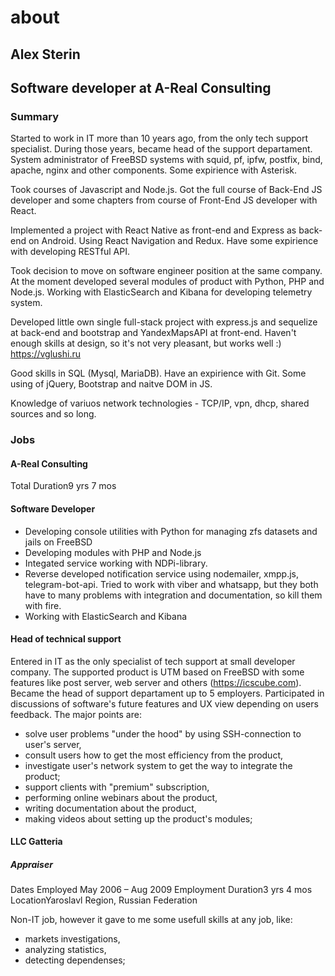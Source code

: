 # about

## Alex Sterin

## Software developer at A-Real Consulting

### Summary 

Started to work in IT more than 10 years ago, from the only tech support specialist. During those years, became head of the support departament.
System administrator of FreeBSD systems with squid, pf, ipfw, postfix, bind, apache, nginx and other components. Some expirience with Asterisk.

Took courses of Javascript and Node.js. Got the full course of Back-End JS developer and some chapters from course of Front-End JS developer with React.

Implemented a project with React Native as front-end and Express as back-end on Android. Using React Navigation and Redux. Have some expirience with developing RESTful API.

Took decision to move on software engineer position at the same company. At the moment developed several modules of product with Python, PHP and Node.js. Working with ElasticSearch and Kibana for developing telemetry system.

Developed little own single full-stack project with express.js and sequelize at back-end and bootstrap and YandexMapsAPI at front-end. Haven't enough skills at design, so it's not very pleasant, but works well :) https://vglushi.ru

Good skills in SQL (Mysql, MariaDB). Have an expirience with Git. Some using of jQuery, Bootstrap and naitve DOM in JS.

Knowledge of variuos network technologies - TCP/IP, vpn, dhcp, shared sources and so long. 

### Jobs

#### A-Real Consulting

Total Duration9 yrs 7 mos

#### Software Developer
- Developing console utilities with Python for managing zfs datasets and jails on FreeBSD
- Developing modules with PHP and Node.js
- Integated service working with NDPi-library.
- Reverse developed notification service using nodemailer, xmpp.js, telegram-bot-api. Tried to work with viber and whatsapp, but they both have to many problems with integration and documentation, so kill them with fire.
- Working with ElasticSearch and Kibana

#### Head of technical support
Entered in IT as the only specialist of tech support at small developer company. The supported product is UTM based on FreeBSD with some features like post server, web server and others (https://icscube.com). Became the head of support departament up to 5 employers. Participated in discussions of software's future features and UX view depending on users feedback. The major points are:

- solve user problems "under the hood" by using SSH-connection to user's server,
- consult users how to get the most efficiency from the product,
- investigate user's network system to get the way to integrate the product;
- support clients with "premium" subscription,
- performing online webinars about the product,
- writing documentation about the product,
- making videos about setting up the product's modules;

#### LLC Gatteria

##### Appraiser

Dates Employed May 2006 – Aug 2009
Employment Duration3 yrs 4 mos
LocationYaroslavl Region, Russian Federation

 Non-IT job, however it gave to me some usefull skills at any job, like:

- markets investigations, 
- analyzing statistics, 
- detecting dependenses;
